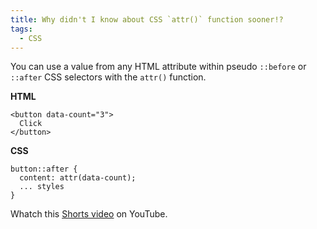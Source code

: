 ```yaml
---
title: Why didn't I know about CSS `attr()` function sooner!?
tags:
  - CSS
---
```


You can use a value from any HTML attribute within pseudo `::before` or `::after` CSS selectors with the `attr()` function.

**HTML**

```
<button data-count="3">
  Click
</button>
```

**CSS**

```
button::after {
  content: attr(data-count);
  ... styles
}
```

Whatch this [Shorts video](https://youtu.be/XU2MxPWbvGM) on YouTube.
